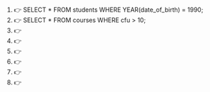 
1) 👉 SELECT * FROM students WHERE YEAR(date_of_birth) = 1990;
2) 👉 SELECT * FROM courses WHERE cfu > 10;
3) 👉
4) 👉
5) 👉
6) 👉
7) 👉
8) 👉